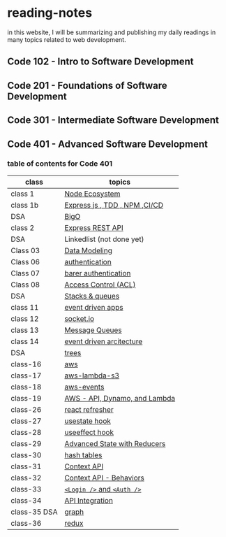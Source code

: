 # reading-notes

in this website, I will be summarizing and publishing my daily readings in many topics related to web development.

## Code 102 - Intro to Software Development

## Code 201 - Foundations of Software Development

## Code 301 - Intermediate Software Development

## Code 401 - Advanced Software Development

### table of contents for Code 401

| class        | topics                                                             |
| ------------ | ------------------------------------------------------------------ |
| class 1      | [Node Ecosystem](./class-1/NodeEcosystem.md)                       |
| class 1b     | [Express js , TDD , NPM ,CI/CD](./class-1b/TDD-CICD.md)            |
| DSA          | [BigO](./DSA/BigO/BigO.md)                                         |
| class 2      | [Express REST API](./class-2/REST-API.md)                          |
| DSA          | Linkedlist (not done yet)                                          |
| Class 03     | [Data Modeling](./class-3/Data-Modeling.md)                        |
| Class 06     | [authentication](./class-6/Authentication.md)                      |
| Class 07     | [barer authentication](./class-7/barer-authentication.md)          |
| Class 08     | [Access Control (ACL)](./class-8/Access-Control.md)                |
| DSA          | [Stacks & queues](./DSA/stacks&Queues/stacks&queues.md)            |
| class 11     | [event driven apps](./class-11/EventDrivenApplications.md)         |
| class 12     | [socket.io](./class-12/Socketio.md)                                |
| class 13     | [Message Queues](./class-13/MessageQueues.md)                      |
| class 14     | [event driven arcitecture](./class-14/event-driven-arcitecture.md) |
| DSA          | [trees](./DSA/tree/tree.md)                                        |
| class-16     | [aws](./class-16/aws.md)                                           |
| class-17     | [aws-lambda-s3](./class-17/awslambda.md)                           |
| class-18     | [aws-events](./class-18/new.md)                                    |
| class-19     | [AWS - API, Dynamo, and Lambda](./class-19/readme.md)              |
| class-26     | [react refresher](./class-26/readme.md)                            |
| class-27     | [usestate hook](./class-27/readme.md)                              |
| class-28     | [useeffect hook](./class-28/readme.md)                             |
| class-29     | [Advanced State with Reducers](./class-29/readme.md)               |
| class-30     | [hash tables](./DSA/hashTables/hashTables.md)                      |
| class-31     | [Context API](./class-31/readme.md)                                |
| class-32     | [Context API - Behaviors](./class-31/readme.md)                    |
| class-33     | [`<Login />` and `<Auth />`](./class-33/readme.md)                 |
| class-34     | [API Integration](./class-34/readme.md)                            |
| class-35 DSA | [graph](./DSA/graph/readme.md)                                     |
| class-36     | [redux](./class-36/readme.md)                                      |
